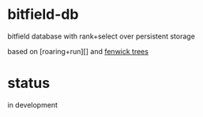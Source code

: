 # bitfield-db

bitfield database with rank+select over persistent storage

based on [roaring+run][] and [fenwick trees][]

[roaring paper]: https://arxiv.org/pdf/1603.06549.pdf
[fenwick trees]: https://en.wikipedia.org/wiki/Fenwick_tree

# status

in development


